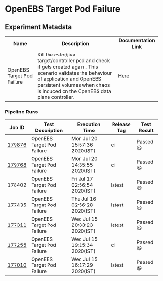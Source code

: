 # OpenEBS Target Pod Failure

## Experiment Metadata

<table>
<tr>
<th> Name </th>
<th> Description </th>
<th> Documentation Link </th>
</tr>
<tr>
 <td> OpenEBS Target Pod Failure </td>
 <td> Kill the cstor/jiva target/controller pod and check if gets created again . This scenario validates the behaviour of application and OpenEBS persistent volumes when chaos is induced on the OpenEBS data plane controller.
 </td>
 <td>  <a href="https://docs.litmuschaos.io/docs/openebs-target-pod-failure/"> Here </a> </td>
 </tr>
 </table>

### Pipeline Runs
 
| Job ID |   Test Description         | Execution Time | Release Tag   | Test Result   |
 |---------|---------------------------| --------------|--------|--------|
|     <a href= "https://gitlab.mayadata.io/litmuschaos/litmus-e2e/-/jobs/179876">179876</a>           |  OpenEBS Target Pod Failure           | Mon Jul 20 15:57:36 2020(IST)  | ci | Passed :smiley: |
|     <a href= "https://gitlab.mayadata.io/litmuschaos/litmus-e2e/-/jobs/179768">179768</a>           |  OpenEBS Target Pod Failure           | Mon Jul 20 14:35:55 2020(IST)  | ci | Passed :smiley: |
|     <a href= "https://gitlab.mayadata.io/litmuschaos/litmus-e2e/-/jobs/178402">178402</a>           |  OpenEBS Target Pod Failure           | Fri Jul 17 02:56:54 2020(IST)  | latest | Passed :smiley: |
|     <a href= "https://gitlab.mayadata.io/litmuschaos/litmus-e2e/-/jobs/177435">177435</a>           |  OpenEBS Target Pod Failure           | Thu Jul 16 02:56:28 2020(IST)  | latest | Passed :smiley: |
|     <a href= "https://gitlab.mayadata.io/litmuschaos/litmus-e2e/-/jobs/177311">177311</a>           |  OpenEBS Target Pod Failure           | Wed Jul 15 20:33:23 2020(IST)  | latest | Passed :smiley: |
|     <a href= "https://gitlab.mayadata.io/litmuschaos/litmus-e2e/-/jobs/177255">177255</a>           |  OpenEBS Target Pod Failure           | Wed Jul 15 19:15:34 2020(IST)  | ci | Passed :smiley: |
 |    <a href= "https://gitlab.mayadata.io/litmuschaos/litmus-e2e/-/jobs/177010">177010</a>   |  OpenEBS Target Pod Failure           |  Wed Jul 15 16:17:29 2020(IST)     |latest  |Passed :smiley:  |
